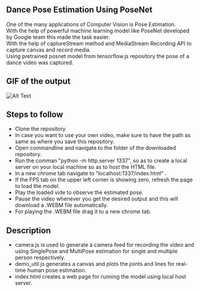 ## Dance Pose Estimation Using PoseNet 

One of the many applications of Computer Vision is Pose Estimation.</br>
With the help of powerful machine learning model like PoseNet developed by Google team this made the task easier.</br>
With the help of captureStream method and MediaStream Recording API to capture canvas and record media.</br>
Using pretrained posnet model from tensorflow.js repository the pose of a dance video was captured.</br>


## GIF of the output 
![Alt Text](https://github.com/neha01/danceSkeleton/blob/master/skeletal.gif)

## Steps to follow 

* Clone the repository</br>
* In case you want to use your own video, make sure to have the path as same as where you save this repository.</br>
* Open commandline and navigate to the folder of the downloaded repository.</br>
* Run the comman "python -m http.server 1337", so as to create a local server on your local machine so as to host the HTML file.</br> 
* In a new chrome tab navigate to "localhost:1337/index.html" .</br> 
* If the FPS tab on the upper left corner is showing zero, refresh the page to load the model.</br>
* Play the loaded vide to observe the estimated pose.</br>
* Pause the video whenever you get the desired output and this will download a .WEBM file automatically.</br>
* For playing the .WEBM file drag it to a new chrome tab.</br>


## Description 

* camera.js is used to generate a camera feed for recording the video and using SinglePose and MultiPose estimation for single and multiple person respectively.
* demo_util.js generates a canvas and plots the joints and lines for real-time human pose estimation.
* index.html creates a web page for running the model using local host server. 




